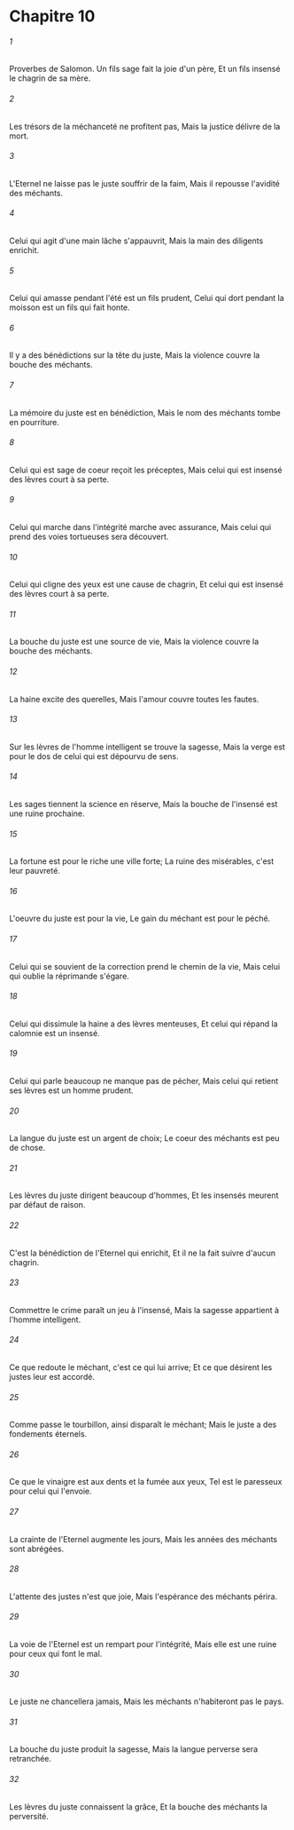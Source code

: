 # Chapitre 10

###### 1
Proverbes de Salomon. Un fils sage fait la joie d'un père, Et un fils insensé le chagrin de sa mère.
###### 2
Les trésors de la méchanceté ne profitent pas, Mais la justice délivre de la mort.
###### 3
L'Eternel ne laisse pas le juste souffrir de la faim, Mais il repousse l'avidité des méchants.
###### 4
Celui qui agit d'une main lâche s'appauvrit, Mais la main des diligents enrichit.
###### 5
Celui qui amasse pendant l'été est un fils prudent, Celui qui dort pendant la moisson est un fils qui fait honte.
###### 6
Il y a des bénédictions sur la tête du juste, Mais la violence couvre la bouche des méchants.
###### 7
La mémoire du juste est en bénédiction, Mais le nom des méchants tombe en pourriture.
###### 8
Celui qui est sage de coeur reçoit les préceptes, Mais celui qui est insensé des lèvres court à sa perte.
###### 9
Celui qui marche dans l'intégrité marche avec assurance, Mais celui qui prend des voies tortueuses sera découvert.
###### 10
Celui qui cligne des yeux est une cause de chagrin, Et celui qui est insensé des lèvres court à sa perte.
###### 11
La bouche du juste est une source de vie, Mais la violence couvre la bouche des méchants.
###### 12
La haine excite des querelles, Mais l'amour couvre toutes les fautes.
###### 13
Sur les lèvres de l'homme intelligent se trouve la sagesse, Mais la verge est pour le dos de celui qui est dépourvu de sens.
###### 14
Les sages tiennent la science en réserve, Mais la bouche de l'insensé est une ruine prochaine.
###### 15
La fortune est pour le riche une ville forte; La ruine des misérables, c'est leur pauvreté.
###### 16
L'oeuvre du juste est pour la vie, Le gain du méchant est pour le péché.
###### 17
Celui qui se souvient de la correction prend le chemin de la vie, Mais celui qui oublie la réprimande s'égare.
###### 18
Celui qui dissimule la haine a des lèvres menteuses, Et celui qui répand la calomnie est un insensé.
###### 19
Celui qui parle beaucoup ne manque pas de pécher, Mais celui qui retient ses lèvres est un homme prudent.
###### 20
La langue du juste est un argent de choix; Le coeur des méchants est peu de chose.
###### 21
Les lèvres du juste dirigent beaucoup d'hommes, Et les insensés meurent par défaut de raison.
###### 22
C'est la bénédiction de l'Eternel qui enrichit, Et il ne la fait suivre d'aucun chagrin.
###### 23
Commettre le crime paraît un jeu à l'insensé, Mais la sagesse appartient à l'homme intelligent.
###### 24
Ce que redoute le méchant, c'est ce qui lui arrive; Et ce que désirent les justes leur est accordé.
###### 25
Comme passe le tourbillon, ainsi disparaît le méchant; Mais le juste a des fondements éternels.
###### 26
Ce que le vinaigre est aux dents et la fumée aux yeux, Tel est le paresseux pour celui qui l'envoie.
###### 27
La crainte de l'Eternel augmente les jours, Mais les années des méchants sont abrégées.
###### 28
L'attente des justes n'est que joie, Mais l'espérance des méchants périra.
###### 29
La voie de l'Eternel est un rempart pour l'intégrité, Mais elle est une ruine pour ceux qui font le mal.
###### 30
Le juste ne chancellera jamais, Mais les méchants n'habiteront pas le pays.
###### 31
La bouche du juste produit la sagesse, Mais la langue perverse sera retranchée.
###### 32
Les lèvres du juste connaissent la grâce, Et la bouche des méchants la perversité.

